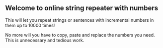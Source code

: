 ## Welcome to online string repeater with numbers

This will let you repeat strings or sentences with incremental numbers in them up to 10000 times!

No more will you have to copy, paste and replace the numbers you need. This is unnecessary and tedious work.
